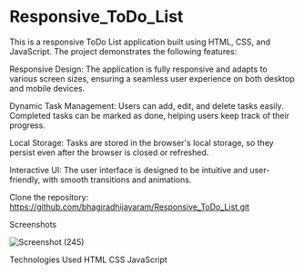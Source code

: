 # Responsive_ToDo_List

This is a responsive ToDo List application built using HTML, CSS, and JavaScript. The project demonstrates the following features:

Responsive Design: The application is fully responsive and adapts to various screen sizes, ensuring a seamless user experience on both desktop and mobile devices.

Dynamic Task Management: Users can add, edit, and delete tasks easily. Completed tasks can be marked as done, helping users keep track of their progress.

Local Storage: Tasks are stored in the browser's local storage, so they persist even after the browser is closed or refreshed.

Interactive UI: The user interface is designed to be intuitive and user-friendly, with smooth transitions and animations.

Clone the repository: https://github.com/bhagiradhijayaram/Responsive_ToDo_List.git

Screenshots

![Screenshot (245)](https://github.com/bhagiradhijayaram/Responsive_ToDo_List/assets/116064700/a2251402-6efa-4e2a-bff4-90d53ba74526)


Technologies Used
HTML
CSS
JavaScript
